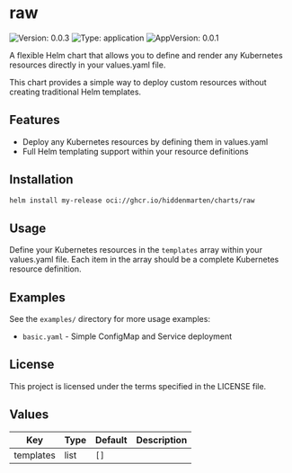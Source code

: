 # raw

![Version: 0.0.3](https://img.shields.io/badge/Version-0.0.3-informational?style=flat-square) ![Type: application](https://img.shields.io/badge/Type-application-informational?style=flat-square) ![AppVersion: 0.0.1](https://img.shields.io/badge/AppVersion-0.0.1-informational?style=flat-square)

A flexible Helm chart that allows you to define and render any Kubernetes resources directly in your values.yaml file.

This chart provides a simple way to deploy custom resources without creating traditional Helm templates.

## Features

- Deploy any Kubernetes resources by defining them in values.yaml
- Full Helm templating support within your resource definitions

## Installation

```bash
helm install my-release oci://ghcr.io/hiddenmarten/charts/raw
```

## Usage

Define your Kubernetes resources in the `templates` array within your values.yaml file.
Each item in the array should be a complete Kubernetes resource definition.

## Examples

See the `examples/` directory for more usage examples:

  - `basic.yaml` - Simple ConfigMap and Service deployment

## License

This project is licensed under the terms specified in the LICENSE file.

## Values

| Key | Type | Default | Description |
|-----|------|---------|-------------|
| templates | list | `[]` |  |

